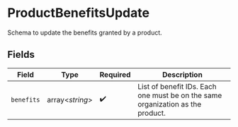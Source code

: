 # ProductBenefitsUpdate

Schema to update the benefits granted by a product.


## Fields

| Field                                                                          | Type                                                                           | Required                                                                       | Description                                                                    |
| ------------------------------------------------------------------------------ | ------------------------------------------------------------------------------ | ------------------------------------------------------------------------------ | ------------------------------------------------------------------------------ |
| `benefits`                                                                     | array<*string*>                                                                | :heavy_check_mark:                                                             | List of benefit IDs. Each one must be on the same organization as the product. |